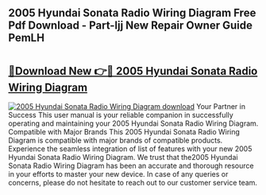 ## 2005 Hyundai Sonata Radio Wiring Diagram Free Pdf Download - Part-ljj New Repair Owner Guide PemLH

# <h2><a href="http://dfsok1.blite.top/?on=2005+Hyundai+Sonata+Radio+Wiring+Diagram">🔗Download New 👉🔴 2005 Hyundai Sonata Radio Wiring Diagram</a></h2>

[![2005 Hyundai Sonata Radio Wiring Diagram download](https://i.imgur.com/lujVjoI.png)](http://dfsok1.blite.top/?on=2005+Hyundai+Sonata+Radio+Wiring+Diagram)
Your Partner in Success This user manual is your reliable companion in successfully operating and maintaining your 2005 Hyundai Sonata Radio Wiring Diagram. Compatible with Major Brands This 2005 Hyundai Sonata Radio Wiring Diagram is compatible with major brands of compatible products. Experience the seamless integration of list of features with your new 2005 Hyundai Sonata Radio Wiring Diagram. We trust that the2005 Hyundai Sonata Radio Wiring Diagram has been an accurate and thorough resource in your efforts to master your new device. In case of any queries or concerns, please do not hesitate to reach out to our customer service team.

